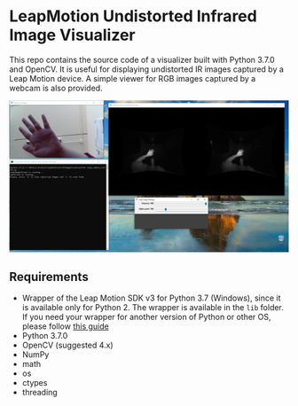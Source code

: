 # LeapMotion Undistorted Infrared Image Visualizer

This repo contains the source code of a visualizer built with Python 3.7.0 and OpenCV. It is useful for displaying undistorted IR images captured by a Leap Motion device. A simple viewer for RGB images captured by a webcam is also provided.

![GUI](images/gui1.png)

## Requirements

- Wrapper of the Leap Motion SDK v3 for Python 3.7 (Windows), since it is available only for Python 2. The wrapper is available in the `lib` folder. If you need your wrapper for another version of Python or other OS, please follow [this guide](https://support.leapmotion.com/hc/en-us/articles/360004362237-Generating-a-Python-3-3-0-Wrapper-with-SWIG-2-0-9)
- Python 3.7.0
- OpenCV (suggested 4.x)
- NumPy
- math
- os
- ctypes
- threading
